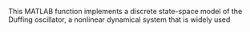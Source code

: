This MATLAB function implements a discrete state-space model of the Duffing oscillator, a nonlinear dynamical system that is widely used
